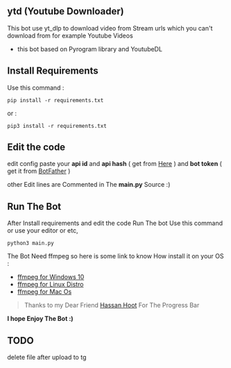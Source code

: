 ## ytd (Youtube Downloader)
This bot use yt_dlp to download video from Stream urls which you can't download from for example Youtube Videos

* this bot based on Pyrogram library and YoutubeDL

## Install Requirements
Use this command :

    pip install -r requirements.txt
or :

    pip3 install -r requirements.txt
## Edit the code
edit config paste your  **api id** and **api hash** ( get from [Here](https://my.telegram.org) ) and **bot token** ( get it from [BotFather](t.me/botfather) )

other Edit lines are Commented in The **main.py** Source :)
## Run The Bot

After Install requirements and edit the code Run The bot Use this command or use your editor or etc,

    python3 main.py
    
The Bot Need ffmpeg so here is some link to know How install it on your OS :

* [ffmpeg for Windows 10](https://www.wikihow.com/Install-FFmpeg-on-Windows)
* [ffmpeg for Linux Distro](https://www.tecmint.com/install-ffmpeg-in-linux/)
* [ffmpeg for Mac Os](https://avpres.net/FFmpeg/install_Apple.html)

> Thanks to my Dear Friend [Hassan Hoot](https://github.com/hassanhoot) For The Progress Bar

**I hope Enjoy The Bot :)**

## TODO
delete file after upload to tg